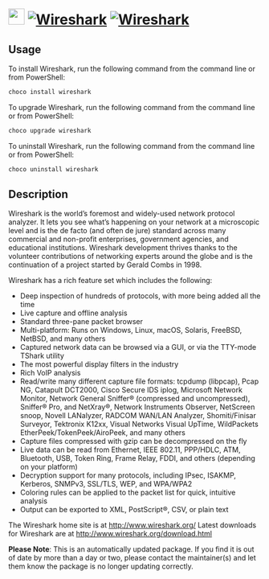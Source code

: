 ﻿# <img src="https://cdn.jsdelivr.net/gh/mkevenaar/chocolatey-packages@faf506da98b6ae7e18f12faa1c0c30daa386db65/icons/wireshark.png" width="32" height="32"/> [![Wireshark](https://img.shields.io/chocolatey/v/wireshark.svg?label=Wireshark)](https://chocolatey.org/packages/wireshark) [![Wireshark](https://img.shields.io/chocolatey/dt/wireshark.svg)](https://chocolatey.org/packages/wireshark)

## Usage
To install Wireshark, run the following command from the command line or from PowerShell:
```powershell
choco install wireshark
```

To upgrade Wireshark, run the following command from the command line or from PowerShell:
```powershell
choco upgrade wireshark
```

To uninstall Wireshark, run the following command from the command line or from PowerShell:
```powershell
choco uninstall wireshark
```

## Description
Wireshark is the world’s foremost and widely-used network protocol analyzer. It lets you see what’s happening on your network at a microscopic level and is the de facto (and often de jure) standard across many commercial and non-profit enterprises, government agencies, and educational institutions. Wireshark development thrives thanks to the volunteer contributions of networking experts around the globe and is the continuation of a project started by Gerald Combs in 1998.

Wireshark has a rich feature set which includes the following:

- Deep inspection of hundreds of protocols, with more being added all the time
- Live capture and offline analysis
- Standard three-pane packet browser
- Multi-platform: Runs on Windows, Linux, macOS, Solaris, FreeBSD, NetBSD, and many others
- Captured network data can be browsed via a GUI, or via the TTY-mode TShark utility
- The most powerful display filters in the industry
- Rich VoIP analysis
- Read/write many different capture file formats: tcpdump (libpcap), Pcap NG, Catapult DCT2000, Cisco Secure IDS iplog, Microsoft Network Monitor, Network General Sniffer® (compressed and uncompressed), Sniffer® Pro, and NetXray®, Network Instruments Observer, NetScreen snoop, Novell LANalyzer, RADCOM WAN/LAN Analyzer, Shomiti/Finisar Surveyor, Tektronix K12xx, Visual Networks Visual UpTime, WildPackets EtherPeek/TokenPeek/AiroPeek, and many others
- Capture files compressed with gzip can be decompressed on the fly
- Live data can be read from Ethernet, IEEE 802.11, PPP/HDLC, ATM, Bluetooth, USB, Token Ring, Frame Relay, FDDI, and others (depending on your platform)
- Decryption support for many protocols, including IPsec, ISAKMP, Kerberos, SNMPv3, SSL/TLS, WEP, and WPA/WPA2
- Coloring rules can be applied to the packet list for quick, intuitive analysis
- Output can be exported to XML, PostScript®, CSV, or plain text

The Wireshark home site is at http://www.wireshark.org/
Latest downloads for Wireshark are at http://www.wireshark.org/download.html

**Please Note**: This is an automatically updated package. If you find it is
out of date by more than a day or two, please contact the maintainer(s) and
let them know the package is no longer updating correctly.

